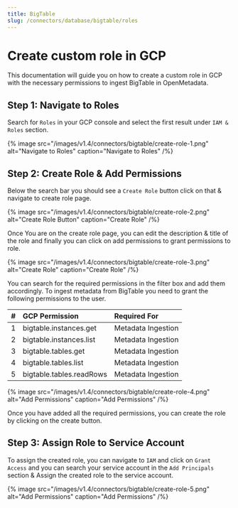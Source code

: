 ```yaml
---
title: BigTable
slug: /connectors/database/bigtable/roles
---
```


# Create custom role in GCP


This documentation will guide you on how to create a custom role in GCP with the necessary permissions to ingest BigTable in OpenMetadata.


## Step 1: Navigate to Roles

Search for `Roles` in your GCP console and select the first result under `IAM & Roles` section.

{% image
src="/images/v1.4/connectors/bigtable/create-role-1.png"
alt="Navigate to Roles"
caption="Navigate to Roles" /%}


## Step 2: Create Role & Add Permissions

Below the search bar you should see a `Create Role` button click on that & navigate to create role page.


{% image
src="/images/v1.4/connectors/bigtable/create-role-2.png"
alt="Create Role Button"
caption="Create Role" /%}



Once You are on the create role page, you can edit the description & title of the role and finally you can click on add permissions to grant permissions to role.

{% image
src="/images/v1.4/connectors/bigtable/create-role-3.png"
alt="Create Role"
caption="Create Role" /%}


You can search for the required permissions in the filter box and add them accordingly. To ingest metadata from BigTable you need to grant the following permissions to the user.

| #    | GCP Permission                | Required For            |
| :--- | :---------------------------- | :---------------------- |
| 1    | bigtable.instances.get        | Metadata Ingestion      |
| 2    | bigtable.instances.list       | Metadata Ingestion      |
| 3    | bigtable.tables.get           | Metadata Ingestion      |
| 4    | bigtable.tables.list          | Metadata Ingestion      |
| 5    | bigtable.tables.readRows      | Metadata Ingestion      |

{% image
src="/images/v1.4/connectors/bigtable/create-role-4.png"
alt="Add Permissions"
caption="Add Permissions" /%}

Once you have added all the required permissions, you can create the role by clicking on the create button.


## Step 3: Assign Role to Service Account

To assign the created role, you can navigate to `IAM` and click on `Grant Access` and you can search your service account in the `Add Principals` section & Assign the created role to the service account.

{% image
src="/images/v1.4/connectors/bigtable/create-role-5.png"
alt="Add Permissions"
caption="Add Permissions" /%}
